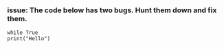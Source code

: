 ### issue: The code below has two bugs. Hunt them down and fix them.

```
while True
print("Hello")
```